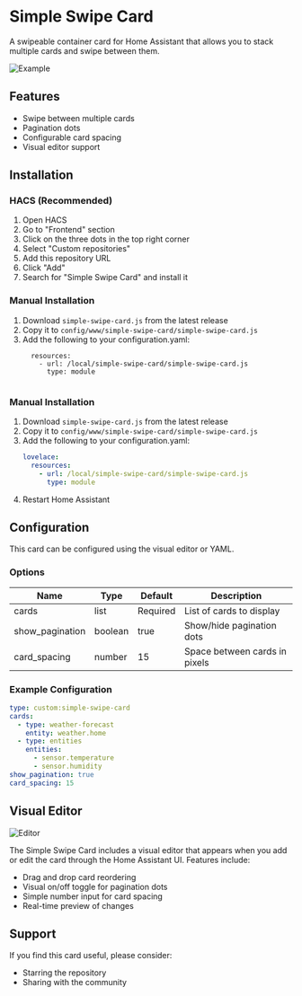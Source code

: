 # Simple Swipe Card

A swipeable container card for Home Assistant that allows you to stack multiple cards and swipe between them.

![Example](images/example.gif)

## Features
- Swipe between multiple cards
- Pagination dots
- Configurable card spacing
- Visual editor support

## Installation

### HACS (Recommended)
1. Open HACS
2. Go to "Frontend" section
3. Click on the three dots in the top right corner
4. Select "Custom repositories"
5. Add this repository URL
6. Click "Add"
7. Search for "Simple Swipe Card" and install it

### Manual Installation
1. Download `simple-swipe-card.js` from the latest release
2. Copy it to `config/www/simple-swipe-card/simple-swipe-card.js`
3. Add the following to your configuration.yaml:
   ```
     resources:
       - url: /local/simple-swipe-card/simple-swipe-card.js
         type: module


### Manual Installation
1. Download `simple-swipe-card.js` from the latest release
2. Copy it to `config/www/simple-swipe-card/simple-swipe-card.js`
3. Add the following to your configuration.yaml:
   ```yaml
   lovelace:
     resources:
       - url: /local/simple-swipe-card/simple-swipe-card.js
         type: module
   ```
4. Restart Home Assistant

## Configuration
This card can be configured using the visual editor or YAML.

### Options
| Name | Type | Default | Description |
|------|------|---------|-------------|
| cards | list | Required | List of cards to display |
| show_pagination | boolean | true | Show/hide pagination dots |
| card_spacing | number | 15 | Space between cards in pixels |

### Example Configuration
```yaml
type: custom:simple-swipe-card
cards:
  - type: weather-forecast
    entity: weather.home
  - type: entities
    entities:
      - sensor.temperature
      - sensor.humidity
show_pagination: true
card_spacing: 15
```

## Visual Editor
![Editor](images/editor.png)

The Simple Swipe Card includes a visual editor that appears when you add or edit the card through the Home Assistant UI. Features include:
- Drag and drop card reordering
- Visual on/off toggle for pagination dots
- Simple number input for card spacing
- Real-time preview of changes

## Support
If you find this card useful, please consider:
- Starring the repository
- Sharing with the community
